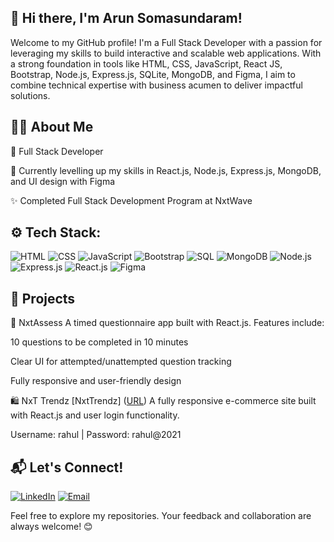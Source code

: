 ## 👋 Hi there, I'm Arun Somasundaram!

Welcome to my GitHub profile! I'm a Full Stack Developer with a passion for leveraging my skills to build interactive and scalable web applications. 
With a strong foundation in tools like HTML, CSS, JavaScript, React JS, Bootstrap, Node.js, Express.js, SQLite, MongoDB, and Figma, I aim to combine technical expertise with business acumen to deliver impactful solutions.

## 👨‍💻 About Me

💼 Full Stack Developer

🌱 Currently levelling up my skills in React.js, Node.js, Express.js, MongoDB, and UI design with Figma

✨ Completed Full Stack Development Program at NxtWave


## ⚙️ Tech Stack:

![HTML](https://img.shields.io/badge/HTML-E34F26?style=for-the-badge&logo=html5&logoColor=white)
![CSS](https://img.shields.io/badge/CSS-1572B6?style=for-the-badge&logo=css3&logoColor=white)
![JavaScript](https://img.shields.io/badge/JavaScript-F7DF1E?style=for-the-badge&logo=javascript&logoColor=black)
![Bootstrap](https://img.shields.io/badge/Bootstrap-563D7C?style=for-the-badge&logo=bootstrap&logoColor=white)
![SQL](https://img.shields.io/badge/SQL-4479A1?style=for-the-badge&logo=postgresql&logoColor=white)
![MongoDB](https://img.shields.io/badge/MongoDB-47A248?style=for-the-badge&logo=mongodb&logoColor=white)
![Node.js](https://img.shields.io/badge/Node.js-339933?style=for-the-badge&logo=nodedotjs&logoColor=white)
![Express.js](https://img.shields.io/badge/Express.js-000000?style=for-the-badge&logo=express&logoColor=white)
![React.js](https://img.shields.io/badge/React.js-61DAFB?style=for-the-badge&logo=react&logoColor=black)
![Figma](https://img.shields.io/badge/Figma-F24E1E?style=for-the-badge&logo=figma&logoColor=white)


## 💼 Projects

📝 NxtAssess
A timed questionnaire app built with React.js.
Features include:

10 questions to be completed in 10 minutes

Clear UI for attempted/unattempted question tracking

Fully responsive and user-friendly design

🛍️ NxT Trendz
[NxtTrendz] ([URL](https://NxtTrendzArso22.ccbp.tech)) A fully responsive e-commerce site built with React.js and user login functionality.

Username: rahul | Password: rahul@2021

## 📬 Let's Connect!
[![LinkedIn](https://img.shields.io/badge/LinkedIn-Connect-blue?style=for-the-badge&logo=linkedin)](https://www.linkedin.com/in/arun-85335b225/)
[![Email](https://img.shields.io/badge/Email-Contact-red?style=for-the-badge&logo=gmail&logoColor=white)](mailto:arun250393@gmail.com)


Feel free to explore my repositories. Your feedback and collaboration are always welcome! 😊
